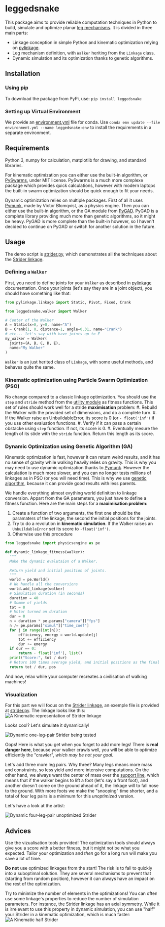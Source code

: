 # leggedsnake

This package aims to provide reliable computation techniques in Python to build, simulate and optimize planar [leg mechanisms](https://en.wikipedia.org/wiki/Leg_mechanism). It is divided in three main parts:
* Linkage conception in simple Python and kinematic optimization relying on [pylinkage](https://github.com/HugoFara/pylinkage).
* Leg mechanism definition, with ``Walker`` heriting from the ``Linkage`` class.
* Dynamic simulation and its optimization thanks to genetic algorithms.

## Installation
### Using pip
To download the package from PyPi, use:
``pip install leggedsnake``

### Setting up Virtual Environment
We provide an [environment.yml](https://github.com/HugoFara/leggedsnake/blob/master/environment.yml) file for conda. Use ``conda env update --file environment.yml --name leggedsnake-env`` to install the requirements in a separate environment. 

## Requirements

Python 3, numpy for calculation, matplotlib for drawing, and standard libraries. 

For kinematic optimization you can either use the built-in algorithm, or [PySwarms](https://pyswarms.readthedocs.io/en/latest/), under MIT license. PySwarms is a much more complexe package which provides quick calculations, however with modern laptops the built-in swarm optimization should be quick enough to fit your needs.

Dynamic optimization relies on multiple packages. First of all it uses [Pymunk](http://www.pymunk.org/en/latest/index.html), made by Victor Blomqvist, as a physics engine. Then you can either use the built-in algorithm, or the GA module from [PyGAD](https://pygad.readthedocs.io/en/latest/). PyGAD is a complete library providing much more than genetic algorithms, so it might be heavy. PyGAD is more complete than the built-in however, so I haven't decided to continue on PyGAD or switch for another solution in the future.

## Usage

The demo script is [strider.py](https://github.com/HugoFara/leggedsnake/blob/main/leggedsnake/examples/strider.py), which demonstrates all the techniques about the [Strider linkage](https://www.diywalkers.com/strider-linkage-plans.html).

### Defining a ``Walker``
First, you need to define joints for your ``Walker`` as described in [pylinkage](https://github.com/HugoFara/pylinkage) documentation. Once your joints (let's say they are in a joint object), you should have something like that:
```python
from pylinkage.linkage import Static, Pivot, Fixed, Crank

from leggedsnake.walker import Walker

# Center of the Walker
A = Static(x=0, y=0, name="A")
B = Crank(1, 0, distance=1, angle=0.31, name="Crank")
# etc... let's say with have joints up to E
my_walker = Walker(
  joints=(A, B, C, D, E),
  name="My Walker"
)
```

``Walker`` is an just herited class of ``Linkage``, with some useful methods, and behaves quite the same.

### Kinematic optimization using Particle Swarm Optimization (PSO)
No change compared to a classic linkage optimization. You should use the ``step`` and ``stride`` method from the [utility module](https://github.com/HugoFara/leggedsnake/blob/master/leggedsnake/utility.py) as fitness functions. 
This set of rules should work well for a stride **maximisation** problem:
#. Rebuild the Walker with the provided set of dimensions, and do a complete turn.
#. If the Walker raise an UnbuildableError, its score is 0 (or ``- float('inf')`` if you use other evaluation functions.
#. Verify if it can pass a certain obstacke using ``step`` function. If not, its score is 0.
#. Eventually mesure the length of its stide with the ``stride`` function. Return this length as its score.

### Dynamic Optimization using Genetic Algorithm (GA)
Kinematic optimization is fast, however it can return weird results, and it has no sense of gravity while walking heavily relies on gravity. This is why you may need to use dynamic optimization thanks to [Pymunk](http://www.pymunk.org/en/latest/index.html). However the calculation is much more slower, and you can no longer tests millions of linkages as in PSO (or you will need time). This is why we use [genetic algorithm](https://en.wikipedia.org/wiki/Genetic_algorithm), because it can provide good results with less parents.

We handle everything almost evything world definition to linkage conversion. Appart from the GA parameters, you just have to define a fitness function. Here are the main steps for a **maximisation problem**:
1. Create a function of two arguments, the first one should be the paramaters of the linkage, the second the initial positions for the joints.
2. Try to do a revolution in **kinematic simulation**. If the Walker raises an ``UnbuildableError`` set its score to ``-float('inf')``.
3. Otherwise use this procedure 
```python
from leggedsnake import physicsengine as pe

def dynamic_linkage_fitness(walker):
  """
  Make the dynamic evalutaion of a Walker.
  
  Return yield and initial position of joints.
  """
  world = pe.World()
  # We handle all the conversions
  world.add_linkage(walker)
  # Simulation duration (in seconds)
  duration = 40
  # Somme of yields
  tot = 0
  # Motor turned on duration
  dur = 0
  n = duration * pe.params["camera"]["fps"]
  n /= pe.params["simul"]["time_coef"]
  for j in range(int(n)):
      efficiency, energy = world.update(j)
      tot += efficiency
      dur += energy
  if dur == 0:
      return - float('inf'), list()
  print("Score:", tot / dur)
  # Return 100 times average yield, and initial positions as the final score
  return tot / dur, pos
```

And now, relax while your computer recreates a civilisation of walking machines!

### Visualization
For this part we will focus on the [Strider linkage](https://www.diywalkers.com/strider-linkage-plans.html), an exemple file is provided at [strider.py](https://github.com/HugoFara/leggedsnake/blob/master/examples/strider.py). The linkage looks like this:
![A Kinematic representation of Strider linkage](https://github.com/HugoFara/leggedsnake/raw/master/examples/images/Kinematic%20unoptimized%20Strider.gif)

Looks cool? Let's simulate it dynamically!

![Dynamic one-leg-pair Strider being tested](https://github.com/HugoFara/leggedsnake/raw/master/examples/images/Dynamic%20unoptimized%20one-legged%20Strider.gif)

Oops! Here is what you get when you forget to add more legs! There is **real danger here**, because your walker crawls well, you will be able to optimize efficiently the "crawler", *which may be not your goal*. 

Let's add three more leg pairs. Why three? Many legs means more mass and constraints, so less yield and more intensive computations. On the other hand, we always want the center of mass over the [support line](https://en.wikipedia.org/wiki/Support_polygon), which means that if the walker begins to lift a foot (let's say a front foot), and another doesn't come on the ground ahead of it, the linkage will to fall nose to the ground. With more foots we make the "snooping" time shorter, and a total of four leg pairs is a minimum for this *unoptimized* version. 

Let's have a look at the artist:

![Dynamic four-leg-pair unoptimized Strider](https://github.com/HugoFara/leggedsnake/raw/master/examples/images/Dynamic%20unoptimized%20strider.gif)

## Advices
Use the vizualisation tools provided! The optimization tools should always give you a score with a better fitness, but it might not be what you expected. Tailor your optimization and *then* go for a long run will make you save a lot of time.

**Do not** use optimized linkages from the start! The risk is to fall to quickly into a suboptimal solution. They are several mechanisms to prevent that (starting from random position), however it can always have an impact on the rest of the optimization.

Try to minimize the number of elements in the optimizations! You can often use some linkage's properties to reduce the number of simulation parameters. For instance, the Strider linkage has an axial symmetry. While it is irrelevant to use this property in dynamic simulation, you can use "half" your Strider in a kinematic optimization, which is much faster:
![A Kinematic half Strider](https://github.com/HugoFara/leggedsnake/raw/master/examples/images/Kinematic%20half-Strider.gif)
